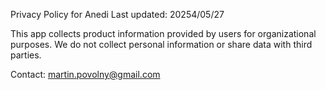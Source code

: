 Privacy Policy for Anedi
Last updated: 20254/05/27

This app collects product information provided by users for organizational purposes.
We do not collect personal information or share data with third parties.

Contact: martin.povolny@gmail.com
